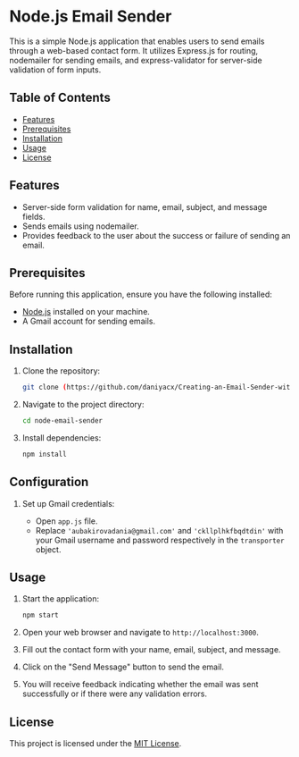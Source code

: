 # Node.js Email Sender

This is a simple Node.js application that enables users to send emails through a web-based contact form. It utilizes Express.js for routing, nodemailer for sending emails, and express-validator for server-side validation of form inputs.

## Table of Contents

- [Features](#features)
- [Prerequisites](#prerequisites)
- [Installation](#installation)
- [Usage](#usage)
- [License](#license)

## Features

- Server-side form validation for name, email, subject, and message fields.
- Sends emails using nodemailer.
- Provides feedback to the user about the success or failure of sending an email.

## Prerequisites

Before running this application, ensure you have the following installed:

- [Node.js](https://nodejs.org) installed on your machine.
- A Gmail account for sending emails.

## Installation

1. Clone the repository:

    ```bash
    git clone (https://github.com/daniyacx/Creating-an-Email-Sender-with-Node.js)
    ```

2. Navigate to the project directory:

    ```bash
    cd node-email-sender
    ```

3. Install dependencies:

    ```bash
    npm install
    ```

## Configuration

1. Set up Gmail credentials:

   - Open `app.js` file.
   - Replace `'aubakirovadania@gmail.com'` and `'ckllplhkfbqdtdin'` with your Gmail username and password respectively in the `transporter` object.

## Usage

1. Start the application:

    ```bash
    npm start
    ```

2. Open your web browser and navigate to `http://localhost:3000`.

3. Fill out the contact form with your name, email, subject, and message.

4. Click on the "Send Message" button to send the email.

5. You will receive feedback indicating whether the email was sent successfully or if there were any validation errors.

## License

This project is licensed under the [MIT License](LICENSE).
